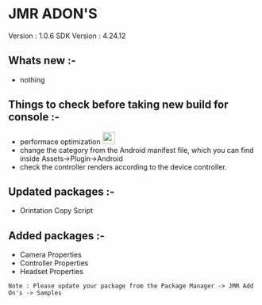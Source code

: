 # JMR ADON'S

Version : 1.0.6
SDK Version : 4.24.12

## Whats new :-
* nothing

## Things to check before taking new build for console :-
* performace optimization [<img src="https://cdn-icons-png.flaticon.com/512/939/939354.png" width="25"/>](https://docs.tesseract.in/develop/upgrade-guide/performance-optimization)
* change the category from the Android manifest file, which you can find inside Assets->Plugin->Android
* check the controller renders according to the device controller.

## Updated packages :-
* Orintation Copy Script

## Added packages :-
* Camera Properties
* Controller Properties
* Headset Properties

```
Note : Please update your package from the Package Manager -> JMR Add On's -> Samples
```

